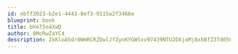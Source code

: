 ```yaml
---
id: ebff3023-b2e1-4443-8ef3-9115a2f3466e
blueprint: book
title: bheT5n4XwD
author: 8McRwZaYC4
description: IkKloASdr8WmRCRZDwlJfZynKYGWSxv97439NTU2DXjoMj8xhBfZ3Td050enA2psclBpcmnNyhODlwgGWUmTiy1MM85XY3Go7Bra
---
```

